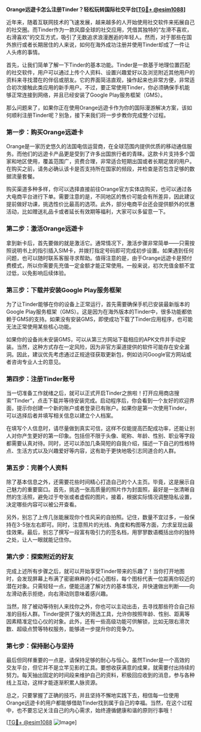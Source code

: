 **Orange远遊卡怎么注册Tinder？轻松玩转国际社交平台[[TG💪+ @esim1088](https://t.me/s/esim1088)]**

近年来，随着互联网技术的飞速发展，越来越多的人开始使用社交软件来拓展自己的社交圈。而Tinder作为一款风靡全球的社交应用，凭借其独特的“左滑不喜欢，右滑喜欢”的交互方式，吸引了无数追求浪漫邂逅的年轻人。然而，对于那些在国外旅行或者长期居住的人来说，如何在海外成功注册并使用Tinder却成了一件让人头疼的事情。

首先，让我们简单了解一下Tinder的基本功能。Tinder是一款基于地理位置匹配的社交软件，用户可以通过上传个人资料、设置兴趣爱好以及浏览附近其他用户的资料来寻找潜在的伴侣或朋友。它的界面简洁直观，操作起来也非常方便，非常适合初次接触此类应用的新手用户。不过，要正常使用Tinder，你必须确保手机能够正常连接到网络，并且已经安装了Google Play服务框架（GMS）。

那么问题来了，如果你正在使用Orange远遊卡作为你的国际漫游解决方案，该如何顺利注册Tinder呢？别急，接下来我们将一步步教你完成整个过程。

### 第一步：购买Orange远遊卡

Orange是一家历史悠久的法国电信运营商，在全球范围内提供优质的移动通信服务。而他们的远遊卡产品更是受到了许多出国旅行者的青睐。这款卡片支持多个国家和地区使用，覆盖范围广，资费合理，非常适合短期出国或者长期定居的用户。在购买之前，请务必确认该卡是否支持所在国家的频段，并检查是否包含足够的数据流量套餐。

购买渠道多种多样，你可以选择直接前往Orange官方实体店购买，也可以通过各大电商平台进行下单。需要注意的是，不同地区的售价可能会有所差异，因此建议提前做好功课，挑选性价比最高的选项。此外，部分电商平台还会提供额外的优惠活动，比如赠送礼品卡或者延长有效期等福利，大家可以多留意一下。

### 第二步：激活Orange远遊卡

拿到新卡后，首先要做的就是激活它。通常情况下，激活步骤非常简单——只需按照说明书上的指引插入SIM卡，并拨打指定号码即可完成初步设置。如果遇到任何问题，也可以随时联系客服寻求帮助。值得注意的是，由于Orange远遊卡是预付费模式，所以你需要先充值一定金额才能正常使用。一般来说，初次充值金额不宜过低，以免影响后续体验。

### 第三步：下载并安装Google Play服务框架

为了让Tinder能够在你的设备上正常运行，首先需要确保手机已安装最新版本的Google Play服务框架（GMS）。这是因为在海外版本的Tinder中，很多功能都依赖于GMS的支持。如果没有安装GMS，即使成功下载了Tinder应用程序，也可能无法正常使用某些核心功能。

如果你的设备尚未安装GMS，可以从第三方网站下载相应的APK文件并手动安装。当然，这种方式存在一定风险，因为非官方渠道提供的软件可能存在安全漏洞。因此，建议优先考虑通过正规途径获取更新包，例如访问Google官方网站或者咨询专业人士的意见。

### 第四步：注册Tinder账号

当一切准备工作就绪之后，就可以正式开启Tinder之旅啦！打开应用商店搜索“Tinder”，点击下载并等待安装完成。启动程序后，你会看到一个友好的欢迎界面，提示你创建一个新的账户或者登录已有账户。如果你是第一次使用Tinder，可以选择后者并填写相关信息以建立个人档案。

在填写个人信息时，请尽量做到真实可信，这样不仅能提高匹配成功率，还能让别人对你产生更好的第一印象。包括但不限于头像、昵称、年龄、性别、职业等字段都需要认真对待。同时，还可以添加几条简短的自我介绍，描述一下自己的性格特点、生活方式以及兴趣爱好等内容，这有助于更快地吸引志同道合的人群。

### 第五步：完善个人资料

除了基本信息之外，还需要花些时间精心打造自己的个人主页。毕竟，这是展示自己魅力的重要窗口。首先，挑选一张高质量的照片作为封面照，最好是一张清晰自然的生活照，避免过于夸张或者虚假的图片。接着，根据实际情况调整隐私设置，决定哪些内容可以被公开查看。

另外，别忘了上传几张能展现你个性风采的自拍照。记住，数量不宜过多，一般保持在3-5张左右即可。同时，注意照片的光线、角度和构图等方面，力求呈现出最佳效果。最后，别忘了撰写一段富有吸引力的签名档，用寥寥数语概括出你的独特之处，让人一眼就能记住你。

### 第六步：探索附近的好友

完成上述所有步骤之后，就可以开始享受Tinder带来的乐趣了！当你打开地图时，会发现屏幕上布满了密密麻麻的小红心图标，每个图标代表一位距离你较近的潜在对象。只需轻轻一点，便能迅速了解对方的基本情况，并快速做出判断——向左滑动表示拒绝，向右滑动则意味着感兴趣。

当然，除了被动等待别人来找你之外，你也可以主动出击，去寻找那些符合自己标准的目标人群。Tinder提供了强大的筛选工具，允许你按照年龄、性别、距离等因素精准定位心仪的对象。此外，还有一些高级功能可供解锁，比如无限右滑次数、超级点赞等特权服务，能够进一步提升你的竞争力。

### 第七步：保持耐心与坚持

最后但同样重要的一点是，请保持足够的耐心与恒心。虽然Tinder是一个高效的交友平台，但它并不是立竿见影的工具。要想收获满意的成果，就需要付出持续的努力。每天抽出固定的时间段来维护自己的资料，积极回应收到的消息，参与各种线上互动，这样才能逐渐积累人脉资源。

总之，只要掌握了正确的技巧，并且坚持不懈地实践下去，相信每一位使用Orange远遊卡的用户都能够借助Tinder找到属于自己的幸福。当然，在这个过程中，也不要忘记关注自己的内心需求，始终遵循健康和谐的原则行事哦！

[[TG💪+ @esim1088](https://t.me/s/esim1088) ![Image](https://i.postimg.cc/4NQfJmqS/Snipaste-2025-05-13-00-14-12.png)]